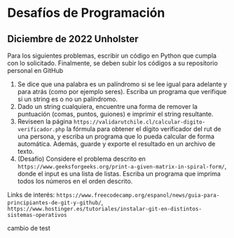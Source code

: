 # Desafíos de Programación
## Diciembre de 2022 Unholster
Para los siguientes problemas, escribir un código en Python que cumpla con lo solicitado. Finalmente, se deben subir los códigos a su repositorio personal en GitHub

1. Se dice que una palabra es un palíndromo si se lee igual para adelante y para atrás (como por ejemplo seres). Escriba un programa que verifique si un string es o no un palíndromo.
2. Dado un string cualquiera, encuentre una forma de remover la puntuación (comas, puntos, guiones) e imprimir el string resultante.
3. Reviseen la página `https://validarutchile.cl/calcular-digito-verificador.php` la fórmula para obtener el dígito verificador del rut de una persona, y escriba un programa que lo pueda calcular de forma automática. Además, guarde y exporte el resultado en un archivo de texto.
4. (Desafío) Considere el problema descrito en `https://www.geeksforgeeks.org/print-a-given-matrix-in-spiral-form/`, donde el input es una lista de listas. Escriba un programa que imprima todos los números en el orden descrito.
  
  
Links de interés: `https://www.freecodecamp.org/espanol/news/guia-para-principiantes-de-git-y-github/`, `https://www.hostinger.es/tutoriales/instalar-git-en-distintos-sistemas-operativos`

cambio de test